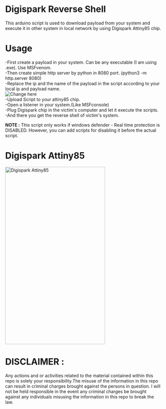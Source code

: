 # Digispark Reverse Shell

This arduino script is used to download payload from your system and execute it in other system in local network by using Digispark Attiny85 chip.

# Usage

-First create a payload in your system. Can be any executable (I am using .exe). Use MSFvenom.  
-Then create simple http server by python in 8080 port. (python3 -m http.server 8080)  
-Replace the ip and the name of the payload in the script according to your local ip and payload name.  
<img src="https://i.ibb.co/brB2Dmp/Changing-Line.png" alt="Change here">  
-Upload Script to your attiny85 chip.  
-Open a listener in your system.(Like MSFconsole)  
-Plug Digispark chip in the victim's computer and let it execute the scripts.  
-And there you get the reverse shell of victim's system.  

**NOTE :** This script only works if windows defender - Real time protection is DISABLED. However, you can add scripts for disabling it before the actual script.

# Digispark Attiny85
<img src="https://media-exp1.licdn.com/dms/image/C5122AQFMYT3z8azQ6w/feedshare-shrink_8192/0/1564979684009?e=1615420800&v=beta&t=mDQJA7dLvFUuyo8ovnOuVGpr1sfBKnb3GK4nWOiQ4Gc" alt="Digispark Attiny85" width="320" height="569">

# DISCLAIMER :

Any actions and or activities related to the material contained within this repo is solely your responsibility.The misuse of the information in this repo can result in criminal charges brought against the persons in question. I will not be held responsible in the event any criminal charges be brought against any individuals misusing the information in this repo to break the law.
